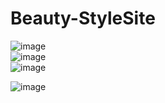 # Beauty-StyleSite <br>
![image](https://github.com/MahsumaRezai/Beauty-StyleSite/assets/110189253/3095286b-3980-44d7-996e-c8fe8b53422a) <br>
![image](https://github.com/MahsumaRezai/Beauty-StyleSite/assets/110189253/40746997-b798-4a2b-9676-e8b6ee717842)<br>
![image](https://github.com/MahsumaRezai/Beauty-StyleSite/assets/110189253/5fbb0d9f-a4d7-4254-b140-8f26f79e74aa)<br>

![image](https://github.com/MahsumaRezai/Beauty-StyleSite/assets/110189253/89a719da-d0b3-4432-a3cf-06e9de83699b)




